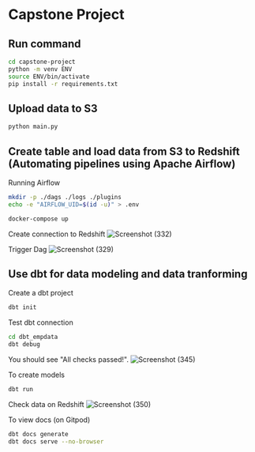 # Capstone Project

## Run command
```sh
cd capstone-project
python -m venv ENV
source ENV/bin/activate
pip install -r requirements.txt
```
## Upload data to S3
```sh
python main.py
```
## Create table and load data from S3 to Redshift (Automating pipelines using Apache Airflow)
Running Airflow

```sh
mkdir -p ./dags ./logs ./plugins
echo -e "AIRFLOW_UID=$(id -u)" > .env
```

```sh
docker-compose up
```
Create connection to Redshift
![Screenshot (332)](https://user-images.githubusercontent.com/111683692/208593165-87b578c9-fbb8-4e35-9be4-44ca09037c66.png)

Trigger Dag
![Screenshot (329)](https://user-images.githubusercontent.com/111683692/208593827-72c8fa0f-941d-401d-9d59-c69a7b0cb610.png)



## Use dbt for data modeling and data tranforming
Create a dbt project

```sh
dbt init
```

Test dbt connection

```sh
cd dbt_empdata
dbt debug
```

You should see "All checks passed!".
![Screenshot (345)](https://user-images.githubusercontent.com/111683692/208593700-713e8c1f-0b79-48b4-b62e-f0e19596973a.png)



To create models

```sh
dbt run
```

Check data on Redshift
![Screenshot (350)](https://user-images.githubusercontent.com/111683692/208593524-b0f20509-af77-42bc-8d22-5a0aa2ecc672.png)


To view docs (on Gitpod)

```sh
dbt docs generate
dbt docs serve --no-browser
```

